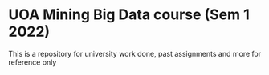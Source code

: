 # UOA Mining Big Data course (Sem 1 2022)
This is a repository for university work done, past assignments and more for reference only
